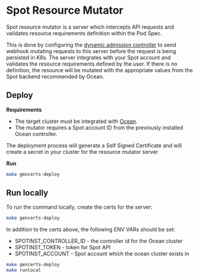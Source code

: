 # Spot Resource Mutator

Spot resource mutator is a server which intercepts API requests and validates resource requirements definition within the Pod Spec. 

This is done by configuring the [dynamic admission controller](https://kubernetes.io/docs/reference/access-authn-authz/extensible-admission-controllers/) to send webhook mutating requests to this server before the request is being persisted in K8s. The server integrates with your Spot account and validates the resource requirements defined by the user. If there is no definition, the resource will be mutated with the appropriate values from the Spot backend recommended by Ocean.

## Deploy

**Requirements**

* The target cluster must be integrated with [Ocean](https://spotinst.com/products/ocean/).
* The mutator requires a Spot account ID from the previously installed Ocean controller.

The deployment process will generate a Self Signed Certificate and will create a secret in your cluster for the resource mutator server

**Run** 

```bash
make gencerts-deploy
```

## Run locally

To run the command locally, create the certs for the server:

```bash
make gencerts-deploy
```

In addition to the certs above, the following ENV VARs should be set:

- SPOTINST_CONTROLLER_ID - the controller id for the Ocean cluster
- SPOTINST_TOKEN - token for Spot API
- SPOTINST_ACCOUNT - Spot account which the ocean cluster exists in

```bash
make gencerts-deploy
make runlocal
```
